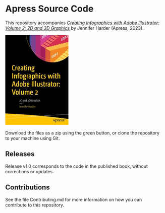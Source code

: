 # Apress Source Code

This repository accompanies [*Creating Infographics with Adobe Illustrator: Volume 2: 2D and 3D Graphics*](https://www.link.springer.com/book/10.1007/9798868800405) by Jennifer Harder (Apress, 2023).

[comment]: #cover
![Cover image](9798868800405.jpg)

Download the files as a zip using the green button, or clone the repository to your machine using Git.

## Releases

Release v1.0 corresponds to the code in the published book, without corrections or updates.

## Contributions

See the file Contributing.md for more information on how you can contribute to this repository.